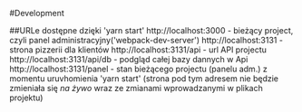 #Development

##URLe dostępne dzięki 'yarn start'
http://localhost:3000 - bieżący project, czyli panel administracyjny('webpack-dev-server')
http://localhost:3131 - strona pizzerii dla klientów
http://localhost:3131/api - url API projectu
http://localhost:3131/api/db - podgląd całej bazy dannych w Api
http://localhost:3131/panel - stan bieżącego projectu (panelu adm.) z momentu uruvhomienia 'yarn start' (strona pod tym adresem nie będzie zmieniała się *na żywo* wraz ze zmianami wprowadzanymi w plikach projektu)
